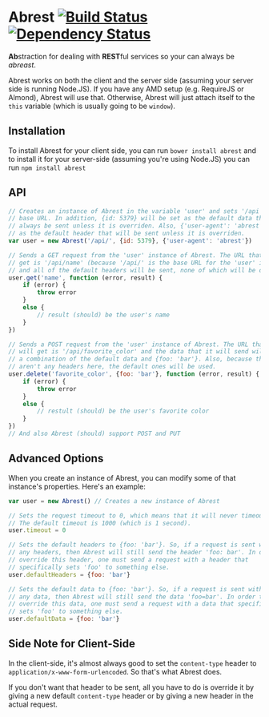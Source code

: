 # Abrest [![Build Status](https://secure.travis-ci.org/jamescostian/abrest.png?branch=master)](https://travis-ci.org/jamescostian/abrest) [![Dependency Status](https://gemnasium.com/jamescostian/abrest.png)](https://gemnasium.com/jamescostian/abrest)

**Ab**straction for dealing with **REST**ful services so your can always be *abreast*.

Abrest works on both the client and the server side (assuming your server side is running Node.JS). If you have any AMD setup (e.g. RequireJS or Almond), Abrest will use that. Otherwise, Abrest will just attach itself to the `this` variable (which is usually going to be `window`).

## Installation
To install Abrest for your client side, you can run `bower install abrest` and to install it for your server-side (assuming you're using Node.JS) you can run `npm install abrest`

## API
```javascript
// Creates an instance of Abrest in the variable 'user' and sets '/api' is the
// base URL. In addition, {id: 5379} will be set as the default data that will
// always be sent unless it is overriden. Also, {'user-agent': 'abrest'} is set
// as the default header that will be sent unless it is overriden.
var user = new Abrest('/api/', {id: 5379}, {'user-agent': 'abrest'})

// Sends a GET request from the 'user' instance of Abrest. The URL that it will
// get is '/api/name' (because '/api/' is the base URL for the 'user' instance)
// and all of the default headers will be sent, none of which will be overriden
user.get('name', function (error, result) {
    if (error) {
        throw error
    }
    else {
        // result (should) be the user's name
    }
})

// Sends a POST request from the 'user' instance of Abrest. The URL that it
// will get is '/api/favorite_color' and the data that it will send will be
// a combination of the default data and {foo: 'bar'}. Also, because there
// aren't any headers here, the default ones will be used.
user.delete('favorite_color', {foo: 'bar'}, function (error, result) {
    if (error) {
        throw error
    }
    else {
        // restult (should) be the user's favorite color
    }
})
// And also Abrest (should) support POST and PUT
```

## Advanced Options
When you create an instance of Abrest, you can modify some of that instance's properties. Here's an example:
```javascript
var user = new Abrest() // Creates a new instance of Abrest

// Sets the request timeout to 0, which means that it will never timeout.
// The default timeout is 1000 (which is 1 second).
user.timeout = 0

// Sets the default headers to {foo: 'bar'}. So, if a request is sent without
// any headers, then Abrest will still send the header 'foo: bar'. In order to
// override this header, one must send a request with a header that
// specifically sets 'foo' to something else.
user.defaultHeaders = {foo: 'bar'}

// Sets the default data to {foo: 'bar'}. So, if a request is sent without
// any data, then Abrest will still send the data 'foo=bar'. In order to
// override this data, one must send a request with a data that specifically
// sets 'foo' to something else.
user.defaultData = {foo: 'bar'}
```

## Side Note for Client-Side
In the client-side, it's almost always good to set the `content-type` header to `application/x-www-form-urlencoded`.
So that's what Abrest does.

If you don't want that header to be sent, all you have to do is override it by giving a new default `content-type` header or by giving a new header in the actual request.
